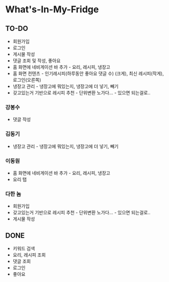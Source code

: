 # What's-In-My-Fridge

## TO-DO
* 회원가입
* 로그인
* 게시물 작성
* 댓글 조회 및 작성, 좋아요
* 홈 화면에 네비게이션 바 추가 - 요리, 레시피, 냉장고
* 홈 화면 컨텐츠 - 인기레시피(하루동안 좋아요 댓글 수) (크게), 최신 레시피(작게), 로그인(오른쪽)
* 냉장고 관리 - 냉장고에 뭐있는지, 냉장고에 더 넣기, 빼기
* 갖고있는거 기반으로 레시피 추천 - 단위변환 노가다... - 있으면 되는걸로..

### 강봉수
* 댓글 작성

### 김동기
* 냉장고 관리 - 냉장고에 뭐있는지, 냉장고에 더 넣기, 빼기

### 이동원
* 홈 화면에 네비게이션 바 추가 - 요리, 레시피, 냉장고
* 요리 탭

### 다한 놈
* 회원가입
* 갖고있는거 기반으로 레시피 추천 - 단위변환 노가다... - 있으면 되는걸로..
* 게시물 작성

## DONE
* 키워드 검색
* 요리, 레시피 조회
* 댓글 조회
* 로그인
* 좋아요
